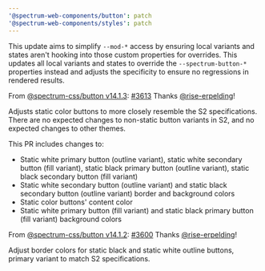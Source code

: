 ```yaml
---
'@spectrum-web-components/button': patch
'@spectrum-web-components/styles': patch
---
```


This update aims to simplify `--mod-*` access by ensuring local variants and states aren't hooking into those custom properties for overrides. This updates all local variants and states to override the `--spectrum-button-*` properties instead and adjusts the specificity to ensure no regressions in rendered results.

From [@spectrum-css/button v14.1.3](https://www.npmjs.com/package/@spectrum-css/button/v/14.1.3): [#3613](https://github.com/adobe/spectrum-css/pull/3613) Thanks [@​rise-erpelding](https://github.com/rise-erpelding)!

Adjusts static color buttons to more closely resemble the S2 specifications. There are no expected changes to non-static button variants in S2, and no expected changes to other themes.

This PR includes changes to:

-   Static white primary button (outline variant), static white secondary button (fill variant), static black primary button (outline variant), static black secondary button (fill variant)
-   Static white secondary button (outline variant) and static black secondary button (outline variant) border and background colors
-   Static color buttons' content color
-   Static white primary button (fill variant) and static black primary button (fill variant) background colors

From [@spectrum-css/button v14.1.2](https://www.npmjs.com/package/@spectrum-css/button/v/14.1.2): [#​3600](https://github.com/adobe/spectrum-css/pull/3600) Thanks [@​rise-erpelding](https://github.com/rise-erpelding)!

Adjust border colors for static black and static white outline buttons, primary variant to match S2 specifications.
